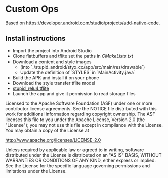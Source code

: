 Custom Ops
=========

Based on https://developer.android.com/studio/projects/add-native-code.

## Install instructions


* Import the project into Android Studio
* Clone flatbuffers and tflite set the paths in *CMakeLists.txt*
* Download a content and style images
  * (into ´./stupid_android/styx_cc/app/src/main/res/drawable´)
  * Update the definition of ´STYLES´ in ´MainActivity.java´
* Build the APK and install it on your phone
* Download the style transfer tflite model
 * [stupid_relu4.tflite](https://drive.google.com/drive/u/0/folders/1GWfb4EcM7-WFKCCM7ZHlimE_J6bS4ExW)
* Launch the app and give it permission to read storage files


Licensed to the Apache Software Foundation (ASF) under one or more contributor
license agreements.  See the NOTICE file distributed with this work for
additional information regarding copyright ownership.  The ASF licenses this
file to you under the Apache License, Version 2.0 (the "License"); you may not
use this file except in compliance with the License.  You may obtain a copy of
the License at

  http://www.apache.org/licenses/LICENSE-2.0

Unless required by applicable law or agreed to in writing, software
distributed under the License is distributed on an "AS IS" BASIS, WITHOUT
WARRANTIES OR CONDITIONS OF ANY KIND, either express or implied.  See the
License for the specific language governing permissions and limitations under
the License.


